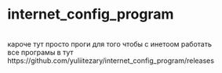 # internet_config_program
<br>
кароче тут просто проги для того чтобы с инетоом работать
<br>
все програмы в тут 
<br>
https://github.com/yuliitezary/internet_config_program/releases
